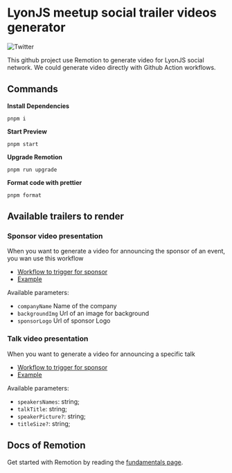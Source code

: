 # LyonJS meetup social trailer videos generator

![Twitter](https://img.shields.io/twitter/follow/LyonJS?style=social)

This github project use Remotion to generate video for LyonJS social network.
We could generate video directly with Github Action workflows.

## Commands

**Install Dependencies**

```console
pnpm i
```

**Start Preview**

```console
pnpm start
```

**Upgrade Remotion**

```console
pnpm run upgrade
```

**Format code with prettier**

```console
pnpm format
```

## Available trailers to render

### Sponsor video presentation

When you want to generate a video for announcing the sponsor of an event, you wan use this workflow

- [Workflow to trigger for sponsor](https://github.com/lyonjs/social-video-generator/actions/workflows/render-sponsor.yml)
- [Example](https://github.com/lyonjs/social-video-generator/issues/1#issuecomment-1236144787)

Available parameters:

- `companyName` Name of the company
- `backgroundImg` Url of an image for background
- `sponsorLogo` Url of sponsor Logo

### Talk video presentation

When you want to generate a video for announcing a specific talk

- [Workflow to trigger for sponsor](https://github.com/lyonjs/social-video-generator/actions/workflows/render-talk.yml)
- [Example](https://github.com/lyonjs/social-video-generator/issues/1)

Available parameters:

- `speakersNames`: string;
- `talkTitle`: string;
- `speakerPicture?`: string;
- `titleSize?`: string;

## Docs of Remotion

Get started with Remotion by reading the [fundamentals page](https://www.remotion.dev/docs/the-fundamentals).
